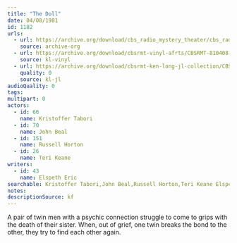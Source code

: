 ```yaml
---
title: "The Doll"
date: 04/08/1981
id: 1182
urls: 
  - url: https://archive.org/download/cbs_radio_mystery_theater/cbs_radio_mystery_theater-1151-1200.zip/cbs_radio_mystery_theater-1151-1200%2Fcbsrmt_1182_the_doll_esp.mp3
    source: archive-org
  - url: https://archive.org/download/cbsrmt-vinyl-afrts/CBSRMT-810408-1182-The-Doll_afrts.mp3
    source: kl-vinyl
  - url: https://archive.org/download/cbsrmt-ken-long-jl-collection/CBSRMT - 810408 1182 The Doll_jl.mp3
    quality: 0
    source: kl-jl
audioQuality: 0
tags: 
multipart: 0
actors:  
  - id: 66
    name: Kristoffer Tabori  
  - id: 70
    name: John Beal  
  - id: 151
    name: Russell Horton  
  - id: 26
    name: Teri Keane
writers:  
  - id: 43
    name: Elspeth Eric
searchable: Kristoffer Tabori,John Beal,Russell Horton,Teri Keane Elspeth Eric
notes: 
descriptionSource: kf
---
```

A pair of twin men with a psychic connection struggle to come to grips with the death of their sister. When, out of grief, one twin breaks the bond to the other, they try to find each other again.